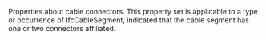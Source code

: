 Properties about cable connectors. This property set is applicable to a type or occurrence of IfcCableSegment, indicated that the cable segment has one or two connectors affiliated.